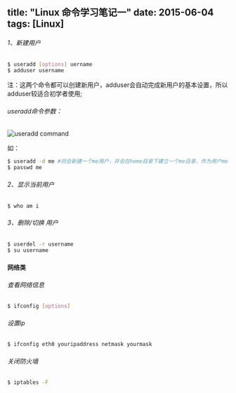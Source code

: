 title:  "Linux 命令学习笔记一"
date:   2015-06-04
tags: [Linux] 
---
###### 1、新建用户
<!-- 高亮显示背景，用于标识代码块 -->
``` bash
$ useradd [options] uername	
$ adduser username
```
注：这两个命令都可以创建新用户，adduser会自动完成新用户的基本设置，所以adduser较适合初学者使用;

###### useradd命令参数：
<img src="/images/study/useradd.png" alt="useradd command">

如：

``` bash 
$ useradd -d me	#则会新建一个me用户，并会在home目录下建立一个me目录，作为用户me的主目录
$ passwd me	
```

###### 2、显示当前用户

``` bash 
$ who am i
```
###### 3、删除/切换 用户

``` bash 
$ userdel -r username
$ su username
```
#### 网络类
###### 查看网络信息
``` bash 
$ ifconfig [options]
```

###### 设置ip
``` bash 
$ ifconfig eth0 youripaddress netmask yourmask
```

###### 关闭防火墙
``` bash 
$ iptables -F
```

<!-- 引用图片 -->
<!-- <img src="{{ site.baseurl }}/images/red.png" alt=""> -->
